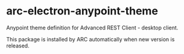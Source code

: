 # arc-electron-anypoint-theme

Anypoint theme definition for Advanced REST Client - desktop client.

This package is installed by ARC automatically when new version is released.

